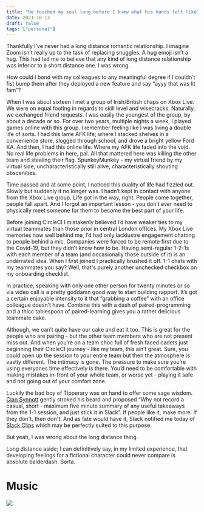 ```yaml
---
title: "He touched my soul long before I knew what his hands felt like"
date: 2021-10-13
draft: false
tags: ["personal"]
---
```


Thankfully I’ve never had a long distance romantic relationship. I imagine Zoom isn’t really up to the task of replacing snuggles. A hug emoji isn’t a hug. This had led me to believe that any kind of long distance relationship was inferior to a short distance one. I was wrong.

How could I bond with my colleagues to any meaningful degree if I couldn’t fist bump them after they deployed a new feature and say “ayyy that was lit fam”?

When I was about sixteen I met a group of Irish/British chaps on Xbox Live. We were on equal footing in regards to skill level and wisecracks. Naturally, we exchanged friend requests. I was easily the youngest of the group, by about a decade or so. For over two years, multiple nights a week, I played games online with this group. I remember feeling like I was living a double life of sorts. I had this lame AFK life; where I stacked shelves in a convenience store, slogged through school, and drove a bright yellow Ford KA. And then, I had this online life. Where my AFK life faded into the void. No real life problems in here, pal. All that mattered here was killing the other team and stealing their flag. SpunkeyMunkey - my virtual friend by my virtual side, uncharacteristically still alive, characteristically shouting obscenities.

Time passed and at some point, I noticed this duality of life had fizzled out. Slowly but suddenly it no longer was. I hadn’t kept in contact with anyone from the Xbox Live group. Life got in the way, right. People come together, people fall apart. And I forgot an important lesson - you don’t ever need to physically meet someone for them to become the best part of your life.

Before joining CircleCI I mistakenly believed I’d have weaker ties to my virtual teammates than those prior in central London offices. My Xbox Live memories now well behind me, I’d had only lacklustre engagement chatting to people behind a mic. Companies were forced to be remote first due to the Covid-19, but they didn’t know how to be.
Having semi-regular 1-2-1s with each member of a team (and occasionally those outside of it) is an underrated idea. When I first joined I practically brushed it off. 1-1 chats with my teammates you say? Well, that's purely another unchecked checkbox on my onboarding checklist.

In practice, speaking with only one other person for twenty minutes or so via video call is a pretty goddamn good way to start building rapport. It’s got a certain enjoyable intensity to it that “grabbing a coffee” with an office colleague doesn’t have. Combine this with a dash of paired-programming and a thicc tablespoon of paired-learning gives you a rather delicious teammate cake.

Although, we can’t quite have our cake and eat it too. This is great for the people who are pairing - but the other team members who are not present miss out. And when you’re on a team choc full of fresh faced cadets just beginning their CircleCI journey - like my team, this ain’t great. Sure, you could open up the session to your entire team but then the atmosphere is vastly different. The intimacy is gone. The pressure to make sure you’re using everyones time effectively is there. You’d need to be comfortable with making mistakes in-front of your whole team, or worse yet - playing it safe and not going out of your comfort zone.

Luckily the bad boy of Tipperary was on hand to offer some sage wisdom. [Cian Synnott](https://emauton.org/about/) gently stroked his beard and proposed “Why not record a casual, short - maximum five minute summary of any useful takeaways from the 1-1 session, and just stick it in Slack”. If people like it, make more. If they don't, then don't. And as fate would have it, Slack notified me today of [Slack Clips](https://slack.com/intl/en-gb/help/articles/4406235165587-Record-audio-and-video-clips-in-Slack) which may be perfectly suited to this purpose.

But yeah, I was wrong about the long distance thing.

Long distance aside; I can definitively say, in my limited experience, that developing feelings for a fictional character could never compare  is absolute balderdash. Sorta.

# Music
[![](https://img.youtube.com/vi/t0YVXX3E5lY/default.jpg)](https://youtu.be/t0YVXX3E5lY)